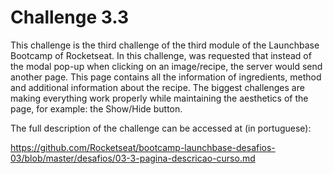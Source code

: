 # Challenge 3.3
This challenge is the third challenge of the third module of the Launchbase Bootcamp of Rocketseat.
In this challenge, was requested that instead of the modal pop-up when clicking on an image/recipe, the server would send another page.
This page contains all the information of ingredients, method and additional information about the recipe.
The biggest challenges are making everything work properly while maintaining the aesthetics of the page, for example: the Show/Hide button.

The full description of the challenge can be accessed at (in portuguese):

https://github.com/Rocketseat/bootcamp-launchbase-desafios-03/blob/master/desafios/03-3-pagina-descricao-curso.md
